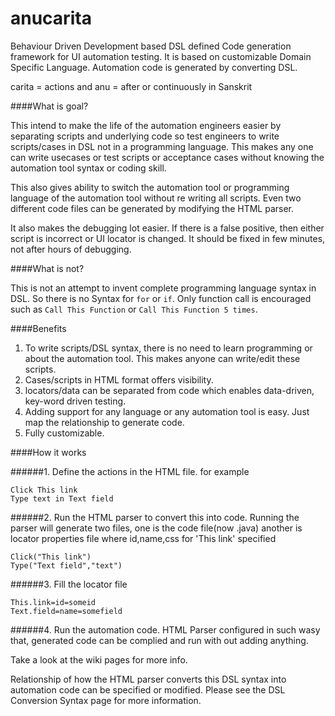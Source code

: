 anucarita
=========

Behaviour Driven Development based DSL defined Code generation framework for UI automation testing. It is based on customizable Domain Specific Language. Automation code is generated by converting DSL. 

carita = actions and anu = after or continuously in Sanskrit

####What is goal?

This intend to make the life of the automation engineers easier by separating scripts and underlying code so test engineers to write scripts/cases in DSL not in a programming language. This makes any one can write usecases or test scripts or acceptance cases without knowing the automation tool syntax or coding skill. 

This also gives ability to switch the automation tool or programming language of the automation tool without re writing all scripts. Even two different code files can be generated by modifying the HTML parser.
 
It also makes the debugging lot easier. If there is a false positive, then either script is incorrect or UI locator is changed. It should be fixed in few minutes, not after hours of debugging. 


####What is not?

This is not an attempt to invent complete programming language syntax in DSL. So there is no Syntax for ```for``` or ```if```. Only function call is encouraged such as ```Call This Function``` or ```Call This Function 5 times```. 


####Benefits

1. To write scripts/DSL syntax, there is no need to learn programming or about the automation tool. This makes anyone can write/edit these scripts. 
2. Cases/scripts in HTML format offers visibility. 
3. locators/data can be separated from code which enables data-driven, key-word driven testing.
4. Adding support for any language or any automation tool is easy. Just map the relationship to generate code.
5. Fully customizable.


####How it works

######1. Define the actions in the HTML file. for example 
```
Click This link
Type text in Text field
```

######2. Run the HTML parser to convert this into code. Running the parser will generate two files, one is the code file(now .java) another is locator properties file where id,name,css for 'This link' specified
```
Click("This link")
Type("Text field","text")
```
######3. Fill the locator file
```
This.link=id=someid
Text.field=name=somefield
```
######4. Run the automation code. HTML Parser configured in such wasy that, generated code can be complied and run with out adding anything. 

Take a look at the wiki pages for more info. 

Relationship of how the HTML parser converts this DSL syntax into automation code can be specified or modified. Please see the DSL Conversion Syntax page for more information. 
